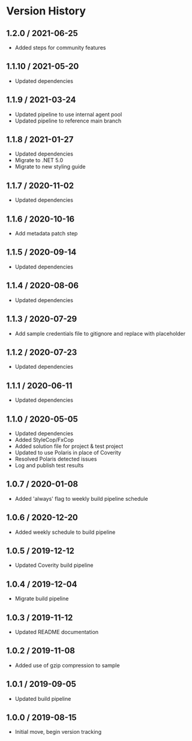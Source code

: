 # Version History

## 1.2.0 / 2021-06-25

- Added steps for community features

## 1.1.10 / 2021-05-20

- Updated dependencies

## 1.1.9 / 2021-03-24

- Updated pipeline to use internal agent pool
- Updated pipeline to reference main branch

## 1.1.8 / 2021-01-27

- Updated dependencies
- Migrate to .NET 5.0
- Migrate to new styling guide

## 1.1.7 / 2020-11-02

- Updated dependencies

## 1.1.6 / 2020-10-16

- Add metadata patch step

## 1.1.5 / 2020-09-14

- Updated dependencies

## 1.1.4 / 2020-08-06

- Updated dependencies

## 1.1.3 / 2020-07-29

- Add sample credentials file to gitignore and replace with placeholder

## 1.1.2 / 2020-07-23

- Updated dependencies

## 1.1.1 / 2020-06-11

- Updated dependencies

## 1.1.0 / 2020-05-05

- Updated dependencies
- Added StyleCop/FxCop
- Added solution file for project & test project
- Updated to use Polaris in place of Coverity
- Resolved Polaris detected issues
- Log and publish test results

## 1.0.7 / 2020-01-08

- Added 'always' flag to weekly build pipeline schedule

## 1.0.6 / 2020-12-20

- Added weekly schedule to build pipeline

## 1.0.5 / 2019-12-12

- Updated Coverity build pipeline

## 1.0.4 / 2019-12-04

- Migrate build pipeline

## 1.0.3 / 2019-11-12

- Updated README documentation

## 1.0.2 / 2019-11-08

- Added use of gzip compression to sample

## 1.0.1 / 2019-09-05

- Updated build pipeline

## 1.0.0 / 2019-08-15

- Initial move, begin version tracking
